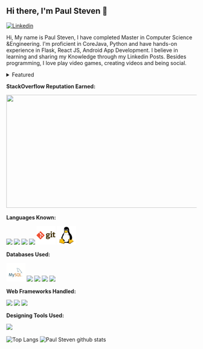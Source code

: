 ## Hi there, I'm Paul Steven 👋

[![Linkedin](https://img.shields.io/badge/-LinkedIn-blue?style=flat&logo=Linkedin&logoColor=white)](https://www.linkedin.com/in/paulstevenme/)
<br/>

Hi, My name is Paul Steven, I have completed Master in Computer Science &Engineering. I'm proficient in CoreJava, Python and have hands-on experience in Flask, React JS, Android App Development. I believe in learning and sharing my Knowledge through my Linkedin Posts. Besides programming, I love play video games, creating videos and being social.
<br/>


<details> <summary>Featured</summary>

<li>💻 1+ Year Experience in Python, ReactJS, Android.</li>
<li>🏫 1+ Year Experience as Assistant Professor in Engineering College.</li>
<li>🎓 Strong Engineering professional with a Master's degree in Computer Science</li>
<li>💪🏻 Skilled in Python, React JS and Android App Development</li>
<li>💾 Handled Elastic Search, Firebase, MySQL, SQLite, Mongo, Couch Databases.</li>
<li>🌈 Played with ReactJS.</li>
<li>💻 Sharing My Daily Coding Life.</li>
<li>📚 Lifelong Learner.</li>
<li>📫 Contact me - <a href="mailto:paulstevenme@gmail.com">paulstevenme@gmail.com</a></li>

</details> 

**StackOverflow Reputation Earned:**


<code><img width = "1550" height="300" src="https://i.postimg.cc/KzRrPhTJ/strep.png"></code>

  
**Languages Known:**

<code><img height="50" src="https://github.com/konpa/devicon/blob/master/icons/android/android-plain.svg"></code>
<code><img height="50" src="https://github.com/konpa/devicon/blob/master/icons/java/java-plain.svg"></code>
<code><img height="50" src="https://github.com/konpa/devicon/blob/master/icons/python/python-plain.svg"></code>
<code><img height="50" src="https://github.com/konpa/devicon/blob/master/icons/javascript/javascript-plain.svg"></code>
<code><img height="50" src="https://raw.githubusercontent.com/github/explore/80688e429a7d4ef2fca1e82350fe8e3517d3494d/topics/git/git.png"></code>
<code><img height="50" src="https://raw.githubusercontent.com/github/explore/80688e429a7d4ef2fca1e82350fe8e3517d3494d/topics/linux/linux.png"/></code>

**Databases Used:**

<code><img height="50" src="https://raw.githubusercontent.com/github/explore/80688e429a7d4ef2fca1e82350fe8e3517d3494d/topics/mysql/mysql.png"></code>
<code><img height="50" src="https://github.com/konpa/devicon/blob/master/icons/mongodb/mongodb-original-wordmark.svg"></code>
<code><img height="50" src="https://github.com/konpa/devicon/blob/master/icons/couchdb/couchdb-original-wordmark.svg"></code>
<code><img height="50" src="https://i.postimg.cc/65Hgwt0p/firebase-logo-shot.png"></code>
<code><img height="50" src="https://upload.wikimedia.org/wikipedia/commons/3/38/SQLite370.svg"></code>




**Web Frameworks Handled:**



<code><img height="50" src="https://github.com/konpa/devicon/blob/master/icons/react/react-original-wordmark.svg"></code>
<code><img height="50" src="https://github.com/konpa/devicon/blob/master/icons/express/express-original-wordmark.svg"></code>
<code><img height="50" src="https://i.postimg.cc/KvZhx9hJ/netclipart-com-flask-clipart-793376.png"></code>

**Designing Tools Used:**

<code><img height="50" src="https://github.com/konpa/devicon/blob/master/icons/photoshop/photoshop-plain.svg"></code>

![Top Langs](https://github-readme-stats.vercel.app/api/top-langs/?username=paulstevenme&theme=tokyonight)
![Paul Steven github stats](https://github-readme-stats.vercel.app/api?username=paulstevenme&show_icons=true&theme=tokyonight)
